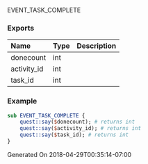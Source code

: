 EVENT_TASK_COMPLETE
### Exports
**Name**|**Type**|**Description**
:-----|:-----|:-----
donecount|int|
activity_id|int|
task_id|int|
### Example
```perl
sub EVENT_TASK_COMPLETE {
	quest::say($donecount); # returns int
	quest::say($activity_id); # returns int
	quest::say($task_id); # returns int
}
```

Generated On 2018-04-29T00:35:14-07:00
